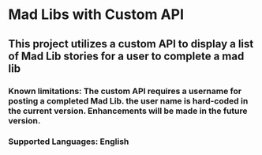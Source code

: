 # Mad Libs with Custom API
## This project utilizes a custom API to display a list of Mad Lib stories for a user to complete a mad lib
### Known limitations:  The custom API requires a username for posting a completed Mad Lib.  the user name is hard-coded in the current version. Enhancements will be made in the future version.
### Supported Languages:  English
